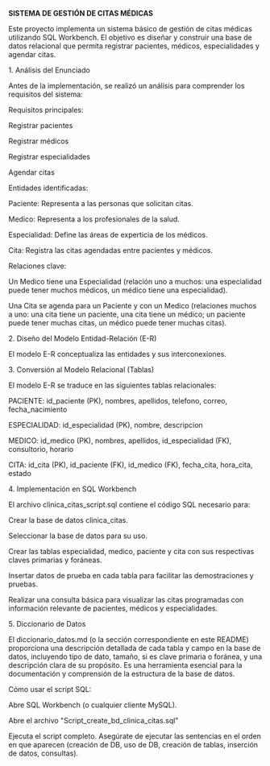 **SISTEMA DE GESTIÓN DE CITAS MÉDICAS**





Este proyecto implementa un sistema básico de gestión de citas médicas utilizando SQL Workbench. El objetivo es diseñar y construir una base de datos relacional que permita registrar pacientes, médicos, especialidades y agendar citas.



1\. Análisis del Enunciado

Antes de la implementación, se realizó un análisis para comprender los requisitos del sistema:



Requisitos principales:

Registrar pacientes



Registrar médicos



Registrar especialidades



Agendar citas



Entidades identificadas:

Paciente: Representa a las personas que solicitan citas.



Medico: Representa a los profesionales de la salud.



Especialidad: Define las áreas de experticia de los médicos.



Cita: Registra las citas agendadas entre pacientes y médicos.



Relaciones clave:

Un Medico tiene una Especialidad (relación uno a muchos: una especialidad puede tener muchos médicos, un médico tiene una especialidad).



Una Cita se agenda para un Paciente y con un Medico (relaciones muchos a uno: una cita tiene un paciente, una cita tiene un médico; un paciente puede tener muchas citas, un médico puede tener muchas citas).



2\. Diseño del Modelo Entidad-Relación (E-R)

El modelo E-R conceptualiza las entidades y sus interconexiones.



3\. Conversión al Modelo Relacional (Tablas)

El modelo E-R se traduce en las siguientes tablas relacionales:



PACIENTE: id\_paciente (PK), nombres, apellidos, telefono, correo, fecha\_nacimiento



ESPECIALIDAD: id\_especialidad (PK), nombre, descripcion



MEDICO: id\_medico (PK), nombres, apellidos, id\_especialidad (FK), consultorio, horario



CITA: id\_cita (PK), id\_paciente (FK), id\_medico (FK), fecha\_cita, hora\_cita, estado



4\. Implementación en SQL Workbench

El archivo clinica\_citas\_script.sql contiene el código SQL necesario para:



Crear la base de datos clinica\_citas.



Seleccionar la base de datos para su uso.



Crear las tablas especialidad, medico, paciente y cita con sus respectivas claves primarias y foráneas.



Insertar datos de prueba en cada tabla para facilitar las demostraciones y pruebas.



Realizar una consulta básica para visualizar las citas programadas con información relevante de pacientes, médicos y especialidades.



5\. Diccionario de Datos

El diccionario\_datos.md (o la sección correspondiente en este README) proporciona una descripción detallada de cada tabla y campo en la base de datos, incluyendo tipo de dato, tamaño, si es clave primaria o foránea, y una descripción clara de su propósito. Es una herramienta esencial para la documentación y comprensión de la estructura de la base de datos.



Cómo usar el script SQL:

Abre SQL Workbench (o cualquier cliente MySQL).



Abre el archivo "Script\_create\_bd\_clinica\_citas.sql"



Ejecuta el script completo. Asegúrate de ejecutar las sentencias en el orden en que aparecen (creación de DB, uso de DB, creación de tablas, inserción de datos, consultas).

